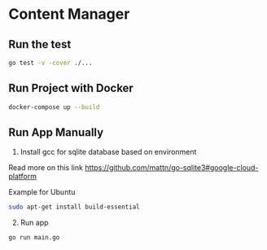 # Content Manager

## Run the test

```sh
go test -v -cover ./...
```

## Run Project with Docker

```sh
docker-compose up --build
```

## Run App Manually

1. Install gcc for sqlite database based on environment

Read more on this link https://github.com/mattn/go-sqlite3#google-cloud-platform

Example for Ubuntu

```sh
sudo apt-get install build-essential
```

2. Run app

```sh
go run main.go
```
